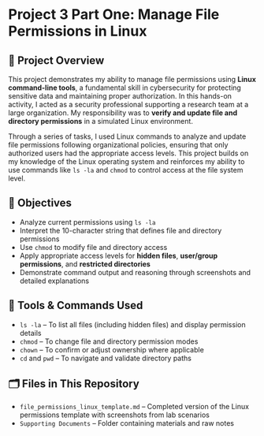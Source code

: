 # Project 3 Part One: Manage File Permissions in Linux

## 📘 Project Overview

This project demonstrates my ability to manage file permissions using **Linux command-line tools**, a fundamental skill in cybersecurity for protecting sensitive data and maintaining proper authorization. In this hands-on activity, I acted as a security professional supporting a research team at a large organization. My responsibility was to **verify and update file and directory permissions** in a simulated Linux environment.

Through a series of tasks, I used Linux commands to analyze and update file permissions following organizational policies, ensuring that only authorized users had the appropriate access levels. This project builds on my knowledge of the Linux operating system and reinforces my ability to use commands like `ls -la` and `chmod` to control access at the file system level.

## 🎯 Objectives

- Analyze current permissions using `ls -la`
- Interpret the 10-character string that defines file and directory permissions
- Use `chmod` to modify file and directory access
- Apply appropriate access levels for **hidden files**, **user/group permissions**, and **restricted directories**
- Demonstrate command output and reasoning through screenshots and detailed explanations

## 🧰 Tools & Commands Used

- `ls -la` – To list all files (including hidden files) and display permission details  
- `chmod` – To change file and directory permission modes  
- `chown` – To confirm or adjust ownership where applicable  
- `cd` and `pwd` – To navigate and validate directory paths  

## 🗂️ Files in This Repository

- `file_permissions_linux_template.md` – Completed version of the Linux permissions template with screenshots from lab scenarios    
- `Supporting Documents` – Folder containing materials and raw notes  
